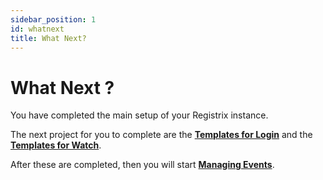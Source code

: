 ```yaml
---
sidebar_position: 1
id: whatnext
title: What Next?
---
```


# What Next ?

You have completed the main setup of your Registrix instance.

The next project for you to complete are the **[Templates for Login](/tutorial-templates/login/nft-design)** and the **[Templates for Watch](/tutorial-templates/watch/overview)**.

After these are completed, then you will start **[Managing Events](/tutorial-events/overview)**.

